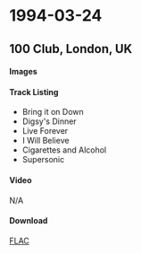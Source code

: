 # 1994-03-24 #
## 100 Club, London, UK ##

#### Images ####
#### Track Listing ####
 - Bring it on Down
 - Digsy's Dinner
 - Live Forever
 - I Will Believe
 - Cigarettes and Alcohol
 - Supersonic
#### Video ####
N/A
#### Download ####
[FLAC](http://google.com)